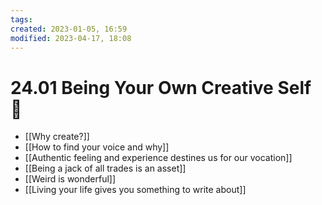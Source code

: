 ```yaml
---
tags: 
created: 2023-01-05, 16:59
modified: 2023-04-17, 18:08
---
```


# 24.01 Being Your Own Creative Self 📣
- [[Why create?]]
- [[How to find your voice and why]]
- [[Authentic feeling and experience destines us for our vocation]]
- [[Being a jack of all trades is an asset]]
- [[Weird is wonderful]]
- [[Living your life gives you something to write about]]